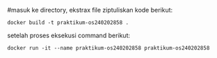 #masuk ke directory, ekstrax file ziptuliskan kode berikut:

```
docker build -t praktikum-os240202858 .
```
setelah proses eksekusi command berikut:
```
docker run -it --name praktikum-os240202858 praktikum-os240202858
```
